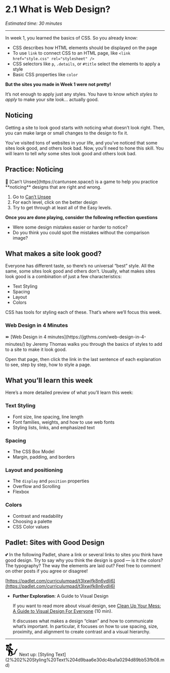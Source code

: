 # 2.1 What is Web Design?

*Estimated time: 30 minutes*

---

In week 1, you learned the basics of CSS. So you already know:

- CSS describes how HTML elements should be displayed on the page
- To use `link` to connect CSS to an HTML page, like `<link href="style.css" rel="stylesheet" />`
- CSS selectors like `p`, `.details`, or `#title` select the elements to apply a style
- Basic CSS properties like `color`

**But the sites you made in Week 1 were not pretty!** 

It’s not enough to apply just any styles. You have to know *which styles to apply* to make your site look... actually good.

## Noticing

Getting a site to look good starts with noticing what doesn’t look right. Then, you can make large or small changes to the design to fix it.

You’ve visited tons of websites in your life, and you’ve noticed that some sites look good, and others look bad. Now, you’ll need to hone this skill. You will learn to tell *why* some sites look good and others look bad.

## Practice: Noticing

<aside>
👀 [Can’t Unsee](https://cantunsee.space/) is a game to help you practice **noticing** designs that are right and wrong.

1. Go to [Can’t Unsee](https://cantunsee.space/)
2. For each level, click on the better design
3. Try to get through at least all of the Easy levels.

**Once you are done playing, consider the following reflection questions**

- Were some design mistakes easier or harder to notice?
- Do you think you could spot the mistakes without the comparison image?
</aside>

## What makes a site look good?

Everyone has different taste, so there’s no universal “best” style. All the same, some sites look good and others don’t. Usually, what makes sites look good is a combination of just a few characteristics:

- Text Styling
- Spacing
- Layout
- Colors

CSS has tools for styling each of these. That’s where we’ll focus this week.

### Web Design in 4 Minutes

<aside>
⏩ [Web Design in 4 minutes](https://jgthms.com/web-design-in-4-minutes/) by Jeremy Thomas walks you through the basics of styles to add to a site to make it look good. 

Open that page, then click the link in the last sentence of each explanation to see, step by step, how to style a page.

</aside>

## What you’ll learn this week

Here’s a more detailed preview of what you’ll learn this week:

### Text Styling

- Font size, line spacing, line length
- Font families, weights, and how to use web fonts
- Styling lists, links, and emphasized text

### Spacing

- The CSS Box Model
- Margin, padding, and borders

### Layout and positioning

- The `display` and `position` properties
- Overflow and Scrolling
- Flexbox

### Colors

- Contrast and readability
- Choosing a palette
- CSS Color values

## Padlet: Sites with Good Design

<aside>
💕 In the following Padlet, share a link or several links to sites you think have good design. Try to say why you think the design is good — is it the colors? The typography? The way the elements are laid out? Feel free to comment on other posts if you agree or disagree!

</aside>

[https://padlet.com/curriculumpad/t3lxwjfk8n6vdli6](https://padlet.com/curriculumpad/t3lxwjfk8n6vdli6)

- **Further Exploration**: A Guide to Visual Design
    
    If you want to read more about visual design, see [Clean Up Your Mess: A Guide to Visual Design For Everyone](https://www.visualmess.com/) (10 min). 
    
    It discusses what makes a design “clean” and how to communicate what’s important. In particular, it focuses on how to use spacing, size, proximity, and alignment to create contrast and a visual hierarchy.
    

---

<aside>
<img src="../Lesson%200%20Learning%20With%20Kibo%206427d2f5f1ae4576a3b083dd8476d915/man-in-hike.png" alt="../Lesson%200%20Learning%20With%20Kibo%206427d2f5f1ae4576a3b083dd8476d915/man-in-hike.png" width="40px" /> Next up: [Styling Text](2%202%20Styling%20Text%204d9baa6e30dc4ba1a0294d89bb53fb08.md)

</aside>